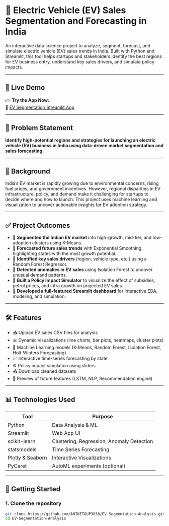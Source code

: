 # 🔋 Electric Vehicle (EV) Sales Segmentation and Forecasting in India

An interactive data science project to analyze, segment, forecast, and simulate electric vehicle (EV) sales trends in India. Built with Python and Streamlit, this tool helps startups and stakeholders identify the best regions for EV business entry, understand key sales drivers, and simulate policy impacts.

---

## 🚀 Live Demo

👉 **Try the App Now:**  
🔗 [EV Segmentation Streamlit App](https://ev-segmentation-analysis-ntfyv4dkbs3cvvybqnkkpd.streamlit.app/)

---

## 📌 Problem Statement

**Identify high-potential regions and strategies for launching an electric vehicle (EV) business in India using data-driven market segmentation and sales forecasting.**

---

## 🧠 Background

India’s EV market is rapidly growing due to environmental concerns, rising fuel prices, and government incentives. However, regional disparities in EV infrastructure, policy, and demand make it challenging for startups to decide where and how to launch. This project uses machine learning and visualization to uncover actionable insights for EV adoption strategy.

---

## ✅ Project Outcomes

- 🔹 **Segmented the Indian EV market** into high-growth, mid-tier, and low-adoption clusters using K-Means.
- 🔹 **Forecasted future sales trends** with Exponential Smoothing, highlighting states with the most growth potential.
- 🔹 **Identified key sales drivers** (region, vehicle type, etc.) using a Random Forest Regressor.
- 🔹 **Detected anomalies in EV sales** using Isolation Forest to uncover unusual demand patterns.
- 🔹 **Built a Policy Impact Simulator** to visualize the effect of subsidies, petrol prices, and infra growth on projected EV sales.
- 🔹 **Developed a full-featured Streamlit dashboard** for interactive EDA, modeling, and simulation.

---

## 🛠️ Features

- 📥 Upload EV sales CSV files for analysis  
- 📊 Dynamic visualizations (line charts, bar plots, heatmaps, cluster plots)  
- 🧪 Machine Learning models (K-Means, Random Forest, Isolation Forest, Holt-Winters Forecasting)  
- 📈 Interactive time-series forecasting by state  
- ⚙️ Policy impact simulation using sliders  
- 📤 Download cleaned datasets  
- 🚧 Preview of future features (LSTM, NLP, Recommendation engine)

---

## 📊 Technologies Used

| Tool | Purpose |
|------|---------|
| Python | Data Analysis & ML |
| Streamlit | Web App UI |
| scikit-learn | Clustering, Regression, Anomaly Detection |
| statsmodels | Time Series Forecasting |
| Plotly & Seaborn | Interactive Visualizations |
| PyCaret | AutoML experiments (optional) |

---

## 🚀 Getting Started

### 1. Clone the repository
```bash
git clone https://github.com/ANIKETGUP3838/EV-Segmentation-Analysis.git
cd EV-Segmentation-Analysis
